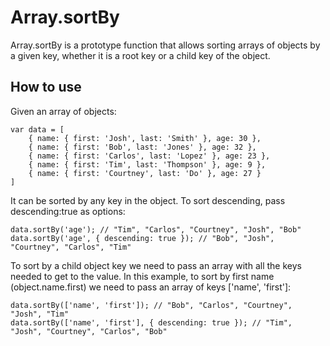 ﻿Array.sortBy
===========

Array.sortBy is a prototype function that allows sorting arrays of objects by a given key, whether it is a root key or a child key of the object.


How to use
----------

Given an array of objects:

	var data = [
		{ name: { first: 'Josh', last: 'Smith' }, age: 30 },
		{ name: { first: 'Bob', last: 'Jones' }, age: 32 },
		{ name: { first: 'Carlos', last: 'Lopez' }, age: 23 },
		{ name: { first: 'Tim', last: 'Thompson' }, age: 9 },
		{ name: { first: 'Courtney', last: 'Do' }, age: 27 }
	]

It can be sorted by any key in the object. To sort descending, pass descending:true as options:

	data.sortBy('age'); // "Tim", "Carlos", "Courtney", "Josh", "Bob"
	data.sortBy('age', { descending: true }); // "Bob", "Josh", "Courtney", "Carlos", "Tim"

To sort by a child object key we need to pass an array with all the keys needed to get to the value.
In this example, to sort by first name (object.name.first) we need to pass an array of keys ['name', 'first']:

	data.sortBy(['name', 'first']); // "Bob", "Carlos", "Courtney", "Josh", "Tim"
	data.sortBy(['name', 'first'], { descending: true }); // "Tim", "Josh", "Courtney", "Carlos", "Bob"
